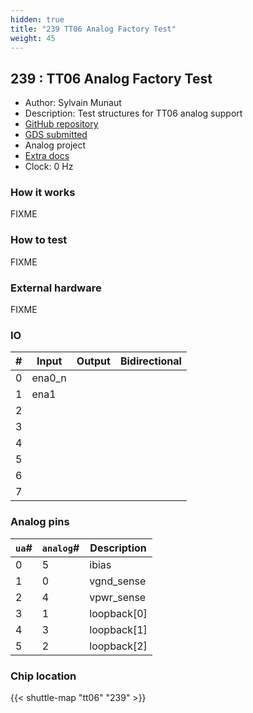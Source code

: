 ```yaml
---
hidden: true
title: "239 TT06 Analog Factory Test"
weight: 45
---
```


## 239 : TT06 Analog Factory Test

* Author: Sylvain Munaut
* Description: Test structures for TT06 analog support
* [GitHub repository](https://github.com/smunaut/tt06-analog-factory-test)
* [GDS submitted](https://github.com/smunaut/tt06-analog-factory-test/actions/runs/8767930254)
* Analog project
* [Extra docs]()
* Clock: 0 Hz

### How it works

FIXME

### How to test

FIXME

### External hardware

FIXME


### IO

| #             | Input    | Output   | Bidirectional   |
| ------------- | -------- | -------- | --------------- |
| 0 | ena0_n  |   |         |
| 1 | ena1  |   |         |
| 2 |   |   |         |
| 3 |   |   |         |
| 4 |   |   |         |
| 5 |   |   |         |
| 6 |   |   |         |
| 7 |   |   |         |

### Analog pins

| `ua`#        | `analog`#        | Description         |
| ------------ | ---------------- | ------------------- |
| 0 | 5 | ibias           |
| 1 | 0 | vgnd_sense           |
| 2 | 4 | vpwr_sense           |
| 3 | 1 | loopback[0]           |
| 4 | 3 | loopback[1]           |
| 5 | 2 | loopback[2]           |

### Chip location

{{< shuttle-map "tt06" "239" >}}
